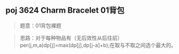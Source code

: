 ## poj 3624 Charm Bracelet 01背包
>题意：01背包裸题

>思路：对于每种物品有（无后效性从后往前）per(j,m,a)dp[j]=max(dp[j],dp[j-a]+b);在取与不取之间选个最大的。
